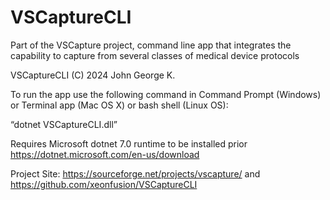 # VSCaptureCLI
Part of the VSCapture project, command line app that integrates the capability to capture from several classes of medical device protocols

VSCaptureCLI (C) 2024 John George K.

To run the app use the following command in Command Prompt (Windows) or Terminal app (Mac OS X) or bash shell (Linux OS):

“dotnet VSCaptureCLI.dll”

Requires Microsoft dotnet 7.0 runtime to be installed prior https://dotnet.microsoft.com/en-us/download 

Project Site: https://sourceforge.net/projects/vscapture/ and https://github.com/xeonfusion/VSCaptureCLI
